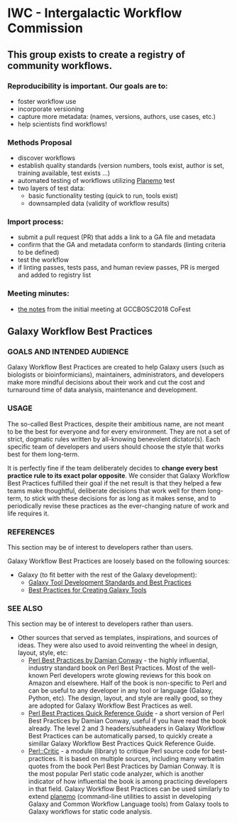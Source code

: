 # IWC - Intergalactic Workflow Commission

## This group exists to create a registry of community workflows. 

### Reproducibility is important. Our goals are to:
 - foster workflow use
 - incorporate versioning
 - capture more metadata: (names, versions, authors, use cases, etc.)
 - help scientists find workflows!

### Methods Proposal
 - discover workflows
 - establish quality standards (version numbers, tools exist, author is set, training available, test exists ...)
 - automated testing of workflows utilizing [Planemo](https://github.com/galaxyproject/planemo) test
 - two layers of test data:
   - basic functionality testing (quick to run, tools exist) 
   - downsampled data (validity of workflow results)

### Import process:
 - submit a pull request (PR) that adds a link to a GA file and metadata  
 - confirm that the GA and metadata conform to standards (linting criteria to be defined)
 - test the workflow 
 - if linting passes, tests pass, and human review passes, PR is merged and added to registry list

### Meeting minutes:
 * [the notes](https://github.com/galaxyproject/iwc/issues/3) from the initial meeting at GCCBOSC2018 CoFest

## Galaxy Workflow Best Practices

### GOALS AND INTENDED AUDIENCE

Galaxy Workflow Best Practices are created to help Galaxy users (such as biologists or bioinformicians), maintainers, administrators, and developers make more mindful decisions about their work and cut the cost and turnaround time of data analysis, maintenance and development.

### USAGE

The so-called Best Practices, despite their ambitious name, are not meant to be the best for everyone and for every environment. They are not a set of strict, dogmatic rules written by all-knowing benevolent dictator(s). Each specific team of developers and users should choose the style that works best for them long-term.

It is perfectly fine if the team deliberately decides to **change every best practice rule to its exact polar opposite**. We consider that Galaxy Workflow Best Practices fulfilled their goal if the net result is that they helped a few teams make thoughtful, deliberate decisions that work well for them long-term, to stick with these decisions for as long as it makes sense, and to periodically revise these practices as the ever-changing nature of work and life requires it.

### REFERENCES

This section may be of interest to developers rather than users.

Galaxy Workflow Best Practices are loosely based on the following sources:
- Galaxy (to fit better with the rest of the Galaxy development):
  - [Galaxy Tool Development Standards and Best Practices](https://github.com/galaxy-iuc/standards)
  - [Best Practices for Creating Galaxy Tools](https://galaxy-iuc-standards.readthedocs.io/en/latest/best_practices.html)

### SEE ALSO

This section may be of interest to developers rather than users.

- Other sources that served as templates, inspirations, and sources of ideas. They were also used to avoid reinventing the wheel in design, layout, style, etc:
  - [Perl Best Practices by Damian Conway](https://www.oreilly.com/library/view/perl-best-practices/0596001738/) - the highly influential, industry standard book on Perl Best Practices. Most of the well-known Perl developers wrote glowing reviews for this book on Amazon and elsewhere. Half of the book is non-specific to Perl and can be useful to any developer in any tool or language (Galaxy, Python, etc). The design, layout, and style are really good, so they are adopted for Galaxy Workflow Best Practices as well.
  - [Perl Best Practices Quick Reference Guide](http://www.squirrel.nl/pub/PBP_refguide-1.02.00.pdf) - a short version of Perl Best Practices by Damian Conway, useful if you have read the book already. The level 2 and 3 headers/subheaders in Galaxy Workflow Best Practices can be automatically parsed, to quickly create a simillar Galaxy Workflow Best Practices Quick Reference Guide.
  - [Perl::Critic](https://metacpan.org/pod/Perl::Critic) - a module (library) to critique Perl source code for best-practices. It is based on multiple sources, including many verbatim quotes from the book Perl Best Practices by Damian Conway. It is the most popular Perl static code analyzer, which is another indicator of how influential the book is among practicing developers in that field. Galaxy Workflow Best Practices can be used similarly to extend [planemo](https://github.com/galaxyproject/planemo) (command-line utilities to assist in developing Galaxy and Common Workflow Language tools) from Galaxy tools to Galaxy workflows for static code analysis.